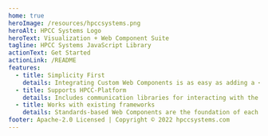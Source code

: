 ```yaml
---
home: true
heroImage: /resources/hpccsystems.png
heroAlt: HPCC Systems Logo
heroText: Visualization + Web Component Suite
tagline: HPCC Systems JavaScript Library
actionText: Get Started
actionLink: /README
features:
  - title: Simplicity First
    details: Integrating Custom Web Components is as easy as adding a <html-tag>.
  - title: Supports HPCC-Platform
    details: Includes communication libraries for interacting with the HPCC-Platform (optional).
  - title: Works with existing frameworks
    details: Standards-based Web Components are the foundation of each visualization, making them compatible with almost any modern web framework.
footer: Apache-2.0 Licensed | Copyright © 2022 hpccsystems.com
---
```


